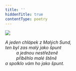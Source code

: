 ```yaml
---
title: ''
hiddenTitle: true
contentType: poetry
---
```


<section>

![](../Images/021.jpg)

_A jeden chlápek z Malých Sund,  
ten byl zas malý jako špunt  
         a jednou nestřeženě  
         přiběhlo malé štěně  
a spolklo vám ho jako špunt._

</section>
